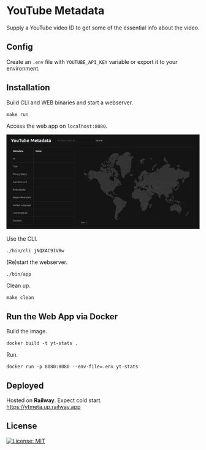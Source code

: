 # YouTube Metadata

Supply a YouTube video ID to get some of the essential info about the video.


## Config

Create an `.env` file with `YOUTUBE_API_KEY` variable or export it to your environment.


## Installation

Build CLI and WEB binaries and start a webserver.
```
make run
```

Access the web app on `localhost:8080`.  

![YouTube Metadata Web App](./screenshot.png "YouTube Metadata Web App")


Use the CLI.
```
./bin/cli jNQXAC9IVRw
```

(Re)start the webserver.
```
./bin/app
```

Clean up.
```
make clean
```

## Run the Web App via Docker

Build the image.
```
docker build -t yt-stats .
```

Run.
```
docker run -p 8080:8080 --env-file=.env yt-stats
```

## Deployed

Hosted on **Railway**. Expect cold start.    
https://ytmeta.up.railway.app


## License

[![License: MIT](https://img.shields.io/github/license/vlatan/youtube-stats?label=License)](/LICENSE "License: MIT")